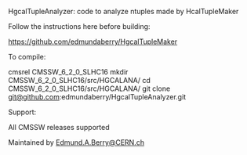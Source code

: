 HgcalTupleAnalyzer: code to analyze ntuples made by HcalTupleMaker

Follow the instructions here before building:

https://github.com/edmundaberry/HgcalTupleMaker

To compile:

cmsrel CMSSW_6_2_0_SLHC16
mkdir  CMSSW_6_2_0_SLHC16/src/HGCALANA/
cd     CMSSW_6_2_0_SLHC16/src/HGCALANA/
git clone git@github.com:edmundaberry/HgcalTupleAnalyzer.git

Support: 

All CMSSW releases supported

Maintained by Edmund.A.Berry@CERN.ch 

